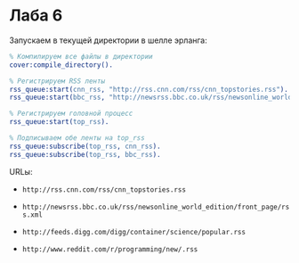 # Лаба 6

Запускаем в текущей директории в шелле эрланга:

```erlang
% Компилируем все файлы в директории
cover:compile_directory().

% Регистрируем RSS ленты
rss_queue:start(cnn_rss, "http://rss.cnn.com/rss/cnn_topstories.rss").
rss_queue:start(bbc_rss, "http://newsrss.bbc.co.uk/rss/newsonline_world_edition/front_page/rss.xml").

% Регистрируем головной процесс
rss_queue:start(top_rss).

% Подписываем обе ленты на top_rss
rss_queue:subscribe(top_rss, cnn_rss).
rss_queue:subscribe(top_rss, bbc_rss).

```

URLы:

* `http://rss.cnn.com/rss/cnn_topstories.rss`

* `http://newsrss.bbc.co.uk/rss/newsonline_world_edition/front_page/rss.xml`

* `http://feeds.digg.com/digg/container/science/popular.rss`

* `http://www.reddit.com/r/programming/new/.rss`

